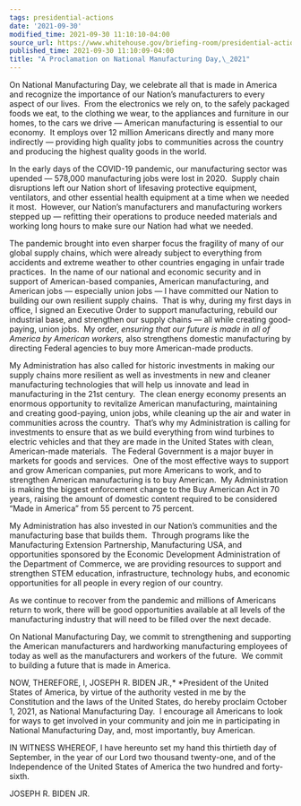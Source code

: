 ```yaml
---
tags: presidential-actions
date: '2021-09-30'
modified_time: 2021-09-30 11:10:10-04:00
source_url: https://www.whitehouse.gov/briefing-room/presidential-actions/2021/09/30/a-proclamation-on-national-manufacturing-day-2021/
published_time: 2021-09-30 11:10:09-04:00
title: "A Proclamation on National Manufacturing Day,\_2021"
---
```

 
On National Manufacturing Day, we celebrate all that is made in America
and recognize the importance of our Nation’s manufacturers to every
aspect of our lives.  From the electronics we rely on, to the safely
packaged foods we eat, to the clothing we wear, to the appliances and
furniture in our homes, to the cars we drive — American manufacturing is
essential to our economy.  It employs over 12 million Americans directly
and many more indirectly — providing high quality jobs to communities
across the country and producing the highest quality goods in the
world. 

In the early days of the COVID-19 pandemic, our manufacturing sector was
upended — 578,000 manufacturing jobs were lost in 2020.  Supply chain
disruptions left our Nation short of lifesaving protective equipment,
ventilators, and other essential health equipment at a time when we
needed it most.  However, our Nation’s manufacturers and manufacturing
workers stepped up — refitting their operations to produce needed
materials and working long hours to make sure our Nation had what we
needed. 

The pandemic brought into even sharper focus the fragility of many of
our global supply chains, which were already subject to everything from
accidents and extreme weather to other countries engaging in unfair
trade practices.  In the name of our national and economic security and
in support of American-based companies, American manufacturing, and
American jobs — especially union jobs — I have committed our Nation to
building our own resilient supply chains.  That is why, during my first
days in office, I signed an Executive Order to support manufacturing,
rebuild our industrial base, and strengthen our supply chains — all
while creating good-paying, union jobs.  My order, *ensuring that our
future is made in all of America by American workers,* also strengthens
domestic manufacturing by directing Federal agencies to buy more
American-made products. 

My Administration has also called for historic investments in making our
supply chains more resilient as well as investments in new and cleaner
manufacturing technologies that will help us innovate and lead in
manufacturing in the 21st century.  The clean energy economy presents an
enormous opportunity to revitalize American manufacturing, maintaining
and creating good-paying, union jobs, while cleaning up the air and
water in communities across the country.  That’s why my Administration
is calling for investments to ensure that as we build everything from
wind turbines to electric vehicles and that they are made in the United
States with clean, American-made materials.  The Federal Government is a
major buyer in markets for goods and services.  One of the most
effective ways to support and grow American companies, put more
Americans to work, and to strengthen American manufacturing is to buy
American.  My Administration is making the biggest enforcement change to
the Buy American Act in 70 years, raising the amount of domestic content
required to be considered “Made in America” from 55 percent to 75
percent. 

My Administration has also invested in our Nation’s communities and the
manufacturing base that builds them.  Through programs like the
Manufacturing Extension Partnership, Manufacturing USA, and
opportunities sponsored by the Economic Development Administration of
the Department of Commerce, we are providing resources to support and
strengthen STEM education, infrastructure, technology hubs, and economic
opportunities for all people in every region of our country.

As we continue to recover from the pandemic and millions of Americans
return to work, there will be good opportunities available at all levels
of the manufacturing industry that will need to be filled over the next
decade. 

On National Manufacturing Day, we commit to strengthening and supporting
the American manufacturers and hardworking manufacturing employees of
today as well as the manufacturers and workers of the future.  We commit
to building a future that is made in America.

NOW, THEREFORE, I, JOSEPH R. BIDEN JR.,* *President of the United States
of America, by virtue of the authority vested in me by the Constitution
and the laws of the United States, do hereby proclaim October 1, 2021,
as National Manufacturing Day.  I encourage all Americans to look for
ways to get involved in your community and join me in participating in
National Manufacturing Day, and, most importantly, buy American.

IN WITNESS WHEREOF, I have hereunto set my hand this thirtieth day of
September, in the year of our Lord two thousand twenty-one, and of the
Independence of the United States of America the two hundred and
forty-sixth.

JOSEPH R. BIDEN JR.
